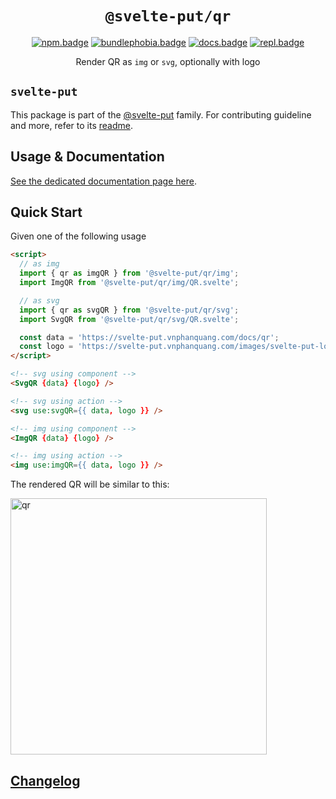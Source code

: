<div align="center">

# `@svelte-put/qr`

[![npm.badge]][npm] [![bundlephobia.badge]][bundlephobia] [![docs.badge]][docs] [![repl.badge]][repl]

Render QR as `img` or `svg`, optionally with logo

</div>

## `svelte-put`

This package is part of the [@svelte-put][github.monorepo] family. For contributing guideline and more, refer to its [readme][github.monorepo].

## Usage & Documentation

[See the dedicated documentation page here][docs].

## Quick Start

Given one of the following usage

```html
<script>
  // as img
  import { qr as imgQR } from '@svelte-put/qr/img';
  import ImgQR from '@svelte-put/qr/img/QR.svelte';

  // as svg
  import { qr as svgQR } from '@svelte-put/qr/svg';
  import SvgQR from '@svelte-put/qr/svg/QR.svelte';

  const data = 'https://svelte-put.vnphanquang.com/docs/qr';
  const logo = 'https://svelte-put.vnphanquang.com/images/svelte-put-logo.svg';
</script>

<!-- svg using component -->
<SvgQR {data} {logo} />

<!-- svg using action -->
<svg use:svgQR={{ data, logo }} />

<!-- img using component -->
<ImgQR {data} {logo} />

<!-- img using action -->
<img use:imgQR={{ data, logo }} />
```

The rendered QR will be similar to this:

<img src="https://raw.githubusercontent.com/vnphanquang/svelte-put/next/packages/qr/static/qr.svg" width="410" height="410" alt="qr">

## [Changelog][github.changelog]

<!-- github specifics -->

[github.monorepo]: https://github.com/vnphanquang/svelte-put
[github.changelog]: https://github.com/vnphanquang/svelte-put/blob/next/packages/qr/CHANGELOG.md
[github.issues]: https://github.com/vnphanquang/svelte-put/issues?q=

<!-- heading badge -->

[npm.badge]: https://img.shields.io/npm/v/@svelte-put/qr
[npm]: https://www.npmjs.com/package/@svelte-put/qr
[bundlephobia.badge]: https://img.shields.io/bundlephobia/minzip/@svelte-put/qr?label=minzipped
[bundlephobia]: https://bundlephobia.com/package/@svelte-put/qr
[repl]: https://svelte.dev/repl/74c053b447e94244833f9c3d73210ae5
[repl.badge]: https://img.shields.io/static/v1?label=&message=Svelte+REPL&logo=svelte&logoColor=fff&color=ff3e00
[docs]: https://svelte-put.vnphanquang.com/docs/qr
[docs.badge]: https://img.shields.io/badge/-Docs%20Site-blue

